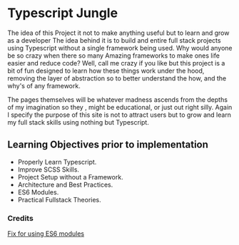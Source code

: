 # Typescript Jungle
The idea of this Project it not to make anything useful but to learn and grow as a developer
The idea behind it is to build and entire full stack projects using Typescript without a single
framework being used. Why would anyone be so crazy when there so many Amazing frameworks to
make ones life easier and reduce code? Well, call me crazy if you like but this project is a bit of 
fun designed to learn how these things work under the hood, removing the layer of abstraction 
so to better understand the how, and the why's of any framework.

The pages themselves will be whatever madness ascends from the depths of my imagination so they
, might be educational, or just out right silly. Again I specify the purpose of this site is not
to attract users but to grow and learn my full stack skills using nothing but Typescript.

## Learning Objectives prior to implementation
* Properly Learn Typescript.
* Improve SCSS Skills.
* Project Setup without a Framework.
* Architecture and Best Practices.
* ES6 Modules.
* Practical Fullstack Theories.

### Credits
[Fix for using ES6 modules](https://flaviocopes.com/fix-cannot-use-import-outside-module/)